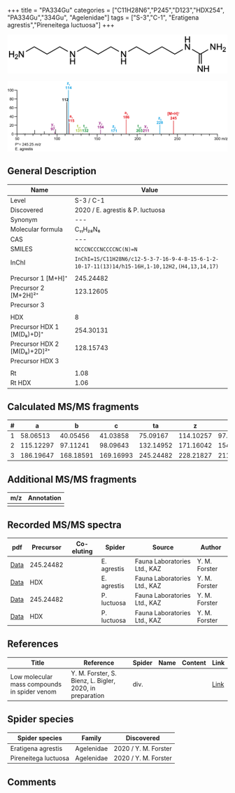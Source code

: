 +++
title = "PA334Gu"
categories = ["C11H28N6","P245","D123","HDX254",
"PA334Gu","334Gu",
"Agelenidae"]
tags = ["S-3","C-1",
"Eratigena agrestis","Pireneitega luctuosa"]
+++

![](/img/PA334Gu.png)

![](/img_MSMS/245_PA334Gu_Ea.png?classes=border)

## General Description

| Name                        | Value                            |
|-----------------------------|----------------------------------|
| Level                       | S-3 / C-1                        |
| Discovered                  | 2020 / E. agrestis & P. luctuosa |
| Synonym                     | ---                              |
| Molecular formula           | C₁₁H₂₈N₆                         |
| CAS                         | ---                              |
| SMILES | `NCCCNCCCNCCCCNC(N)=N`  |
| InChI  | `InChI=1S/C11H28N6/c12-5-3-7-16-9-4-8-15-6-1-2-10-17-11(13)14/h15-16H,1-10,12H2,(H4,13,14,17)`  |
|                             |                                  |
| Precursor 1 [M+H]⁺          | 245.24482                        |
| Precursor 2 [M+2H]²⁺        | 123.12605                        |
| Precursor 3                 |                                  |
|                             |                                  |
| HDX                         | 8                                |
| Precursor HDX 1 [M(D₈)+D]⁺   | 254.30131                        |
| Precursor HDX 2 [M(D₈)+2D]²⁺ | 128.15743                        |
| Precursor HDX 3             |                                  |
|                             |                                  |
| Rt                          | 1.08                             |
| Rt HDX                      | 1.06                                 |

## Calculated MS/MS fragments

| # | a         | b         | c         | ta        | z         | y         | tz        |
|---|-----------|-----------|-----------|-----------|-----------|-----------|-----------|
| 1 | 58.06513 | 40.05456 | 41.03858 | 75.09167 | 114.10257 | 97.07602 | 131.12912 |
| 2 | 115.12297 | 97.11241 | 98.09643 | 132.14952 | 171.16042 | 154.13387 | 188.18697 |
| 3 | 186.19647 | 168.18591 | 169.16993 | 245.24482 | 228.21827 | 211.19172 | 245.24482 |

## Additional MS/MS fragments

| m/z | Annotation |
|-----|------------|
|     |            |

## Recorded MS/MS spectra
| pdf                                       | Precursor | Co-eluting | Spider      | Source                       | Author        |
|-------------------------------------------|-----------|------------|-------------|------------------------------|---------------|
| [Data](/pdf/E-agrestis/245_PA334Gu_Ea.pdf) | 245.24482 |            | E. agrestis | Fauna Laboratories Ltd., KAZ | Y. M. Forster |
| [Data](/pdf/E-agrestis/245_PA334Gu_Ea_HDX.pdf) | HDX |            | E. agrestis | Fauna Laboratories Ltd., KAZ | Y. M. Forster |
| [Data](/pdf/P-luctuosa/245_PA334Gu_Pl.pdf) | 245.24482 |           | P. luctuosa | Fauna Laboratories Ltd., KAZ | Y. M. Forster |
| [Data](/pdf/P-luctuosa/245_PA334Gu_Pl_HDX.pdf) | HDX |           | P. luctuosa | Fauna Laboratories Ltd., KAZ | Y. M. Forster |

## References

| Title | Reference | Spider | Name | Content | Link |
|-------|-----------|--------|------|---------|------|
| Low molecular mass compounds in spider venom      | Y. M. Forster, S. Bienz, L. Bigler, 2020, in preparation          | div.       |   |   | [Link](unknown) |

## Spider species

| Spider species     | Family     | Discovered           |
|--------------------|------------|----------------------|
| Eratigena agrestis | Agelenidae | 2020 / Y. M. Forster |
| Pireneitega luctuosa | Agelenidae | 2020 / Y. M. Forster |

## Comments
